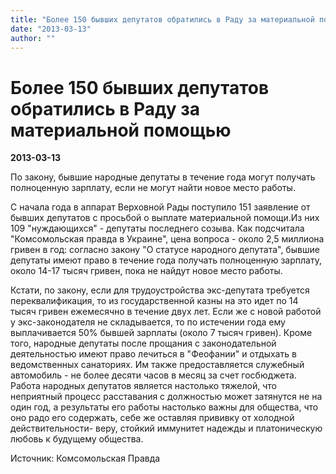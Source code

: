 ```yaml
---
title: "Более 150 бывших депутатов обратились в Раду за материальной помощью"
date: "2013-03-13"
author: ""
---
```


# Более 150 бывших депутатов обратились в Раду за материальной помощью

**2013-03-13** 

По закону, бывшие народные депутаты в течение года могут получать полноценную зарплату, если не могут найти новое место работы.

С начала года в аппарат Верховной Рады поступило 151 заявление от  бывших депутатов с просьбой о выплате материальной помощи.Из них 109  "нуждающихся" - депутаты последнего созыва. Как подсчитала  "Комсомольская правда в Украине", цена вопроса - около 2,5 миллиона  гривен в год: согласно закону "О статусе народного депутата", бывшие  депутаты имеют право в течение года получать полноценную зарплату, около  14-17 тысяч гривен, пока не найдут новое место работы.

Кстати, по закону, если для трудоустройства экс-депутата требуется  переквалификация, то из государственной казны на это идет по 14 тысяч  гривен ежемесячно в течение двух лет. Если же с новой работой у  экс-законодателя не складывается, то по истечении года ему выплачивается  50% бывшей зарплаты (около 7 тысяч гривен). Кроме того, народные  депутаты после прощания с законодательной деятельностью имеют право  лечиться в "Феофании" и отдыхать в ведомственных санаториях. Им также  предоставляется служебный автомобиль - не более десяти часов в месяц за  счет госбюджета. Работа народных депутатов является настолько тяжелой,  что неприятный процесс расставания с должностью может затянутся не на  один год, а результаты его работы настолько важны для общества, что оно  радо его содержать, себе же оставляя прививку от холодной  действительности- веру, стойкий иммунитет надежды и платоническую любовь  к будущему общества.

Источник: Комсомольская Правда